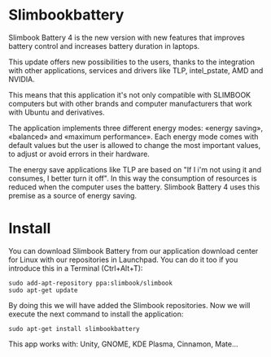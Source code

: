 # Slimbookbattery

Slimbook Battery 4 is the new version with new features that improves battery control and increases battery duration in laptops.

This update offers new possibilities to the users, thanks to the integration with other applications, services and drivers like TLP, intel_pstate, AMD and NVIDIA.

This means that this application it's not only compatible with SLIMBOOK computers but with other brands and computer manufacturers that work with Ubuntu and derivatives.

The application implements three different energy modes: «energy saving», «balanced» and «maximum performance». Each energy mode comes with default values but the user is allowed to change the most important values, to adjust or avoid errors in their hardware.

The energy save applications like TLP are based on "If I i'm not using it and consumes, I better turn it off". In this way the consumption of resources is reduced when the computer uses the battery. Slimbook Battery 4 uses this premise as a source of energy saving.

# Install

You can download Slimbook Battery from our application download center for Linux with our repositories in Launchpad. You can do it too if you introduce this in a Terminal (Ctrl+Alt+T):

```
sudo add-apt-repository ppa:slimbook/slimbook
sudo apt-get update
```

By doing this we will have added the Slimbook repositories. Now we will execute the next command to install the application:

`sudo apt-get install slimbookbattery`


This app works with: Unity, GNOME, KDE Plasma, Cinnamon, Mate...
